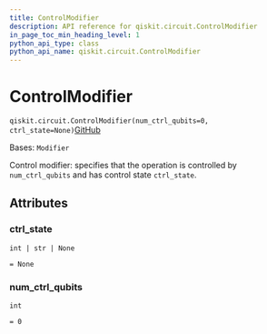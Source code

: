 ```yaml
---
title: ControlModifier
description: API reference for qiskit.circuit.ControlModifier
in_page_toc_min_heading_level: 1
python_api_type: class
python_api_name: qiskit.circuit.ControlModifier
---
```


# ControlModifier

<span id="qiskit.circuit.ControlModifier" />

`qiskit.circuit.ControlModifier(num_ctrl_qubits=0, ctrl_state=None)`[GitHub](https://github.com/qiskit/qiskit/tree/stable/1.0/qiskit/circuit/annotated_operation.py "view source code")

Bases: `Modifier`

Control modifier: specifies that the operation is controlled by `num_ctrl_qubits` and has control state `ctrl_state`.

## Attributes

<span id="qiskit.circuit.ControlModifier.ctrl_state" />

### ctrl\_state

`int | str | None`

`= None`

<span id="qiskit.circuit.ControlModifier.num_ctrl_qubits" />

### num\_ctrl\_qubits

`int`

`= 0`

